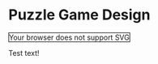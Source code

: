 # Puzzle Game Design

<script>
function registerSvg(id) {
    var element = document.getElementById(id);
    var panZoom = svgPanZoom(element, {
        controlIconsEnabled: false,
        fit: true,
        center: false
    });
    window.addEventListener('resize', function() {
        panZoom.resize();
    });
    console.log("Ran SVG setup for " + id);
}
</script>

<object id="svg-outer-wilds" type="image/svg+xml" data="outer-wilds.svg" style="border:1px solid black;" onload="registerSvg('svg-outer-wilds')">Your browser does not support SVG</object>

Test text!
